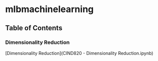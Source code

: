 # mlbmachinelearning

## Table of Contents

### Dimensionality Reduction

[Dimensionality Reduction](CIND820 - Dimensionality Reduction.ipynb)

